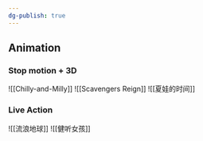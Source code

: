 ```yaml
---
dg-publish: true
---
```


## Animation

### Stop motion + 3D
![[Chilly-and-Milly]] 
![[Scavengers Reign]]
![[夏娃的时间]]

### Live Action
![[流浪地球]]
![[健听女孩]]